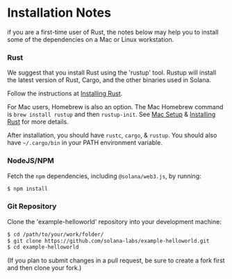 # Installation Notes
if you are a first-time user of Rust, the notes below may help you to install
some of the dependencies on a Mac or Linux workstation.

### Rust
We suggest that you install Rust using the 'rustup' tool. Rustup will install
the latest version of Rust, Cargo, and the other binaries used in Solana.

Follow the instructions at [Installing
Rust](https://www.rust-lang.org/tools/install).

For Mac users, Homebrew is also an option.  The Mac Homebrew command is `brew
install rustup` and then `rustup-init`. See [Mac
Setup](https://sourabhbajaj.com/mac-setup/Rust/) & [Installing
Rust](https://www.rust-lang.org/tools/install) for more details.

After installation, you should have `rustc`, `cargo`, & `rustup`. You should
also have `~/.cargo/bin` in your PATH environment variable.

### NodeJS/NPM
Fetch the `npm` dependencies, including `@solana/web3.js`, by running:
```bash
$ npm install
```

### Git Repository
Clone the 'example-helloworld' repository into your development machine:
```bash
$ cd /path/to/your/work/folder/
$ git clone https://github.com/solana-labs/example-helloworld.git
$ cd example-helloworld
```
(If you plan to submit changes in a pull request, be sure to create a fork first
and then clone your fork.)
